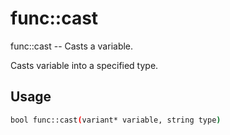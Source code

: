 # func::cast
func::cast -- Casts a variable.

Casts variable into a specified type.

## Usage
```sh
bool func::cast(variant* variable, string type)
```
